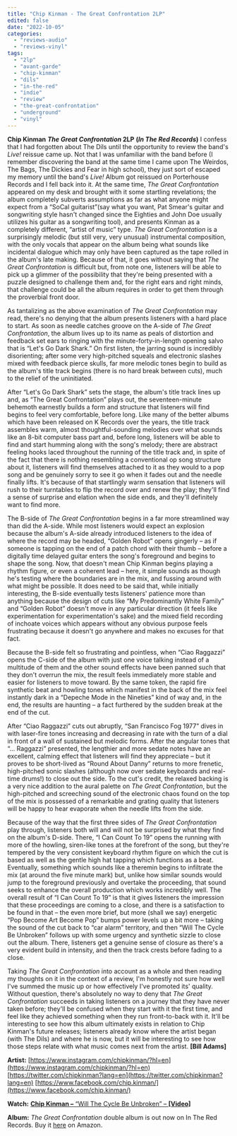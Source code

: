 ```yaml
---
title: "Chip Kinman - The Great Confrontation 2LP"
edited: false
date: "2022-10-05"
categories:
  - "reviews-audio"
  - "reviews-vinyl"
tags:
  - "2lp"
  - "avant-garde"
  - "chip-kinman"
  - "dils"
  - "in-the-red"
  - "indie"
  - "review"
  - "the-great-confrontation"
  - "underground"
  - "vinyl"
---
```


**Chip Kinman** **_The Great Confrontation_ 2LP** **(_In The Red Records_)** I confess that I had forgotten about The Dils until the opportunity to review the band's _Live!_ reissue came up. Not that I was unfamiliar with the band before (I remember discovering the band at the same time I came upon The Weirdos, The Bags, The Dickies and Fear in high school), they just sort of escaped my memory until the band's _Live!_ Album got reissued on Porterhouse Records and I fell back into it. At the same time, _The Great Confrontation_ appeared on my desk and brought with it some startling revelations; the album completely subverts assumptions as far as what anyone might expect from a “SoCal guitarist”(say what you want, Pat Smear's guitar and songwriting style hasn't changed since the Eighties and John Doe usually utilizes his guitar as a songwriting tool), and presents Kinman as a completely different, “artist of music” type. _The Great Confrontation_ is a surprisingly melodic (but still very, very unusual) instrumental composition, with the only vocals that appear on the album being what sounds like incidental dialogue which may only have been captured as the tape rolled in the album's late making. Because of that, it goes without saying that _The Great Confrontation_ is difficult but, from note one, listeners will be able to pick up a glimmer of the possibility that they're being presented with a puzzle designed to challenge them and, for the right ears and right minds, that challenge could be all the album requires in order to get them through the proverbial front door.

As tantalizing as the above examination of _The Great Confrontation_ may read, there's no denying that the album presents listeners with a hard place to start. As soon as needle catches groove on the A-side of _The Great Confrontation_, the album lives up to its name as peals of distortion and feedback set ears to ringing with the minute-forty-in-length opening salvo that is “Let's Go Dark Shark.” On first listen, the jarring sound is incredibly disorienting; after some very high-pitched squeals and electronic slashes mixed with feedback pierce skulls, far more melodic tones begin to build as the album's title track begins (there is no hard break between cuts), much to the relief of the uninitiated.

After “Let's Go Dark Shark” sets the stage, the album's title track lines up and, as “The Great Confrontation” plays out, the seventeen-minute behemoth earnestly builds a form and structure that listeners will find begins to feel very comfortable, before long. Like many of the better albums which have been released on K Records over the years, the title track assembles warm, almost thoughtful-sounding melodies over what sounds like an 8-bit computer bass part and, before long, listeners will be able to find and start humming along with the song's melody; there are abstract feeling hooks laced throughout the running of the title track and, in spite of the fact that there is nothing resembling a conventional op song structure about it, listeners will find themselves attached to it as they would to a pop song and be genuinely sorry to see it go when it fades out and the needle finally lifts. It's because of that startlingly warm sensation that listeners will rush to their turntables to flip the record over and renew the play; they'll find a sense of surprise and elation when the side ends, and they'll definitely want to find more.

The B-side of _The Great Confrontation_ begins in a far more streamlined way than did the A-side. While most listeners would expect an explosion because the album's A-side already introduced listeners to the idea of where the record may be headed, “Golden Robot” opens gingerly – as if someone is tapping on the end of a patch chord with their thumb – before a digitally time delayed guitar enters the song's foreground and begins to shape the song. Now, that doesn't mean Chip Kinman begins playing a rhythm figure, or even a coherent lead – here, it simple sounds as though he's testing where the boundaries are in the mix, and fussing around with what might be possible. It does need to be said that, while initially interesting, the B-side eventually tests listeners' patience more than anything because the design of cuts like “My Predominantly White Family” and “Golden Robot” doesn't move in any particular direction (it feels like experimentation for experimentation's sake) and the mixed field recording of inchoate voices which appears without any obvious purpose feels frustrating because it doesn't go anywhere and makes no excuses for that fact.

Because the B-side felt so frustrating and pointless, when “Ciao Raggazzi” opens the C-side of the album with just one voice talking instead of a multitude of them and the other sound effects have been panned such that they don't overrun the mix, the result feels immediately more stable and easier for listeners to move toward. By the same token, the rapid fire synthetic beat and howling tones which manifest in the back of the mix feel instantly dark in a “Depeche Mode in the Nineties” kind of way and, in the end, the results are haunting – a fact furthered by the sudden break at the end of the cut.

After “Ciao Raggazzi” cuts out abruptly, “San Francisco Fog 1977” dives in with laser-fire tones increasing and decreasing in rate with the turn of a dial in front of a wall of sustained but melodic forms. After the angular tones that “... Raggazzi” presented, the lengthier and more sedate notes have an excellent, calming effect that listeners will find they appreciate – but it proves to be short-lived as “Round About Danny” returns to more frenetic, high-pitched sonic slashes (although now over sedate keyboards and real-time drums!) to close out the side. To the cut's credit, the relaxed backing is a very nice addition to the aural palette on _The Great Confrontation_, but the high-pitched and screeching sound of the electronic chaos found on the top of the mix is possessed of a remarkable and grating quality that listeners will be happy to hear evaporate when the needle lifts from the side.

Because of the way that the first three sides of _The Great Confrontation_ play through, listeners both will and will not be surprised by what they find on the album's D-side. There, “I Can Count To 19” opens the running with more of the howling, siren-like tones at the forefront of the song, but they're tempered by the very consistent keyboard rhythm figure on which the cut is based as well as the gentle high hat tapping which functions as a beat. Eventually, something which sounds like a theremin begins to infiltrate the mix (at around the five minute mark) but, unlike how similar sounds would jump to the foreground previously and overtake the proceeding, that sound seeks to enhance the overall production which works incredibly well. The overall result of “I Can Count To 19” is that it gives listeners the impression that these proceedings are coming to a close, and there is a satisfaction to be found in that – the even more brief, but more (shall we say) energetic “Pop Become Art Become Pop” bumps power levels up a bit more – taking the sound of the cut back to “car alarm” territory, and then “Will The Cycle Be Unbroken” follows up with some urgency and synthetic sizzle to close out the album. There, listeners get a genuine sense of closure as there's a very evident build in intensity, and then the track crests before fading to a close.

Taking _The Great Confrontation_ into account as a whole and then reading my thoughts on it in the context of a review, I'm honestly not sure how well I've summed the music up or how effectively I've promoted its' quality. Without question, there's absolutely no way to deny that _The Great Confrontation_ succeeds in taking listeners on a journey that they have never taken before; they'll be confused when they start with it the first time, and feel like they achieved something when they run front-to-back with it. It'll be interesting to see how this album ultimately exists in relation to Chip Kinman's future releases; listeners already know where the artist began (with The Dils) and where he is now, but it will be interesting to see how those steps relate with what music comes next from the artist. **\[Bill Adams\]**

**Artist:** [https://www.instagram.com/chipkinman/?hl=en](https://www.instagram.com/chipkinman/?hl=en) [https://twitter.com/chipkinman?lang=en](https://twitter.com/chipkinman?lang=en) [https://www.facebook.com/chip.kinman/](https://www.facebook.com/chip.kinman/)

**Watch:** [**Chip Kinman –** “Will The Cycle Be Unbroken” – **\[Video\]**](https://www.youtube.com/watch?v=fD9BY0FzXWg)

**Album:** _The Great Confrontation_ double album is out now on In The Red Records. Buy it [here](https://www.amazon.com/Great-Confrontation-Chip-Kinman/dp/B09YNF5PYL/ref=sr_1_1?crid=T9FUUN78REO&keywords=Chip+Kinman+-+The+Great+Confrontation&qid=1664852030&qu=eyJxc2MiOiIxLjAyIiwicXNhIjoiMC4wMCIsInFzcCI6IjAuMDAifQ%3D%3D&sprefix=chip+kinman+-+the+great+confrontation%2Caps%2C122&sr=8-1) on Amazon.
